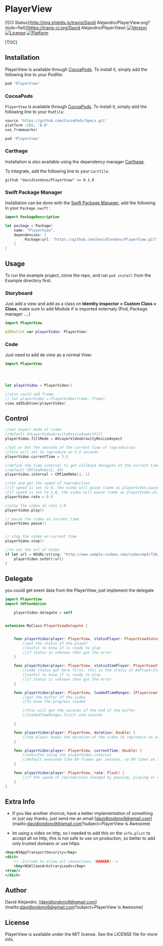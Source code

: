 # PlayerView

[![CI Status](http://img.shields.io/travis/David Alejandro/PlayerView.svg?style=flat)](https://travis-ci.org/David Alejandro/PlayerView)
[![Version](https://img.shields.io/cocoapods/v/PlayerView.svg?style=flat)](http://cocoapods.org/pods/PlayerView)
[![License](https://img.shields.io/cocoapods/l/PlayerView.svg?style=flat)](http://cocoapods.org/pods/PlayerView)
[![Platform](https://img.shields.io/cocoapods/p/PlayerView.svg?style=flat)](http://cocoapods.org/pods/PlayerView)

[TOC]

## Installation

PlayerView is available through [CocoaPods](http://cocoapods.org). To install
it, simply add the following line to your Podfile:

```ruby
pod "PlayerView"
```

### CocoaPods

`PlayerView` is available through [CocoaPods](http://cocoapods.org). To install
it, simply add the following line to your `Podfile`:


```ruby
source 'https://github.com/CocoaPods/Specs.git'
platform :iOS, '8.0'
use_frameworks!

pod 'PlayerView'
```

### Carthage

Installation is also available using the dependency manager [Carthage](https://github.com/Carthage/Carthage).

To integrate, add the following line to your `Cartfile`:

```ogdl
github "davidlondono/PlayerView" >= 0.1.0
```

### Swift Package Manager

Installation can be done with the [Swift Package Manager](https://swift.org/package-manager/), add the following in your `Package.swift` :

```Swift
import PackageDescription

let package = Package(
    name: "PlayerView",
    dependencies: [
        .Package(url: "https://github.com/davidlondono/PlayerView.git", majorVersion: 0),
    ]
)
```

## Usage

To run the example project, clone the repo, and run `pod install` from the Example directory first.


### Storyboard
Just add a view and add as a class on **Identity inspector > Custom Class > Class**, make sure to add Module if is imported externaly (Pod, Package manager ....)

```Swift
import PlayerView
```

```Swift
@IBOutlet var playerVideo: PlayerView!
```

### Code

Just need to add de view as a normal View:

```Swift
import PlayerView
```

```Swift



let playerVideo = PlayerVideo()

//also could add frame:
// let playerVideo = PlayerVideo(frame: frame)
view.addSubView(playerVideo)


```

## Control


```Swift
//set aspect mode of video
//default AVLayerVideoGravityResizeAspectFill
playerVideo.fillMode = AVLayerVideoGravityResizeAspect

//Set or Get the seconds of the current time of reproduction
//this will set to reproduce on 3.5 seconds
playerVideo.currentTime = 3.5

//define the time interval to get callback delegate of the current time of reproduction, default sends 60 times on 1 second
//default CMTimeMake(1, 60)
playerVideo.interval = CMTimeMake(1, 1)

//set and get the speed of reproduction
//if speed is set to 0, the video will pause (same as playerVideo.pause())
//if speed is set to 1,0, the video will pause (same as playerVideo.play())
playerVideo.rate = 0.5

//play the video at rate 1.0
playerVideo.play()

// pause the video on current time
playerVideo.pause()


// stop the video on current time
playerVideo.stop()

//to set the url of Video
if let url = NSURL(string: "http://www.sample-videos.com/video/mp4/720/big_buck_bunny_720p_30mb.mp4") {
	playerVideo.setUrl(url)
}
```
## Delegate
you could get event data from the PlayerView, just implement the delegate

```Swift
import PlayerView
import AVFoundation
```

```Swift
	playerVideo.delegate = self
```

```Swift

extension MyClass:PlayerViewDelegate {


	func playerVideo(player: PlayerView, statusPlayer: PlayerViewStatus, error: NSError?) {
        //got the status of the player
		//useful to know if is ready to play
		//if status is unknown then got the error
    }

	func playerVideo(player: PlayerView, statusItemPlayer: PlayerViewItemStatus, error: NSError?) {
		//some status got here first, this is the status of AVPlayerItem
		//useful to know if is ready to play
		//if status is unknown then got the error
	}

	func playerVideo(player: PlayerView, loadedTimeRanges: [PlayerviewTimeRange]) {
		//got the buffer of the video
		//to know the progress loaded

		//this will get the seconds of the end of the buffer
		//loadedTimeRanges.first!.end.seconds

	}

	func playerVideo(player: PlayerView, duration: Double) {
		//the player knows the duration of the video to reproduce on seconds
	}

	func playerVideo(player: PlayerView, currentTime: Double) {
		//executed using the playerVideo.interval
		//default executed like 60 frames per seconds, so 60 times on a second
	}

	func playerVideo(player: PlayerView, rate: Float) {
		//if the speed of reproduction changed by pausing, playing or changing speed
	}
}
```

## Extra Info

- If you like another shorcut, have a better implementation of something or just say thanks,  just send me an email [davidlondono9@gmail.com](mailto:davidlondono9@gmail.com?subject=PlayerView is Awesome)

- Im using a video on http, so I needed to add this on the `info.plist` to accept all on http,
this is not safe to use on production, so better to add only trusted domains or use https

```xml
<key>NSAppTransportSecurity</key>
<dict>
    <!--Include to allow all connections (DANGER)-->
    <key>NSAllowsArbitraryLoads</key>
<true/>
</dict>
```

## Author

David Alejandro, [davidlondono9@gmail.com](mailto:davidlondono9@gmail.com?subject=PlayerView is Awesome)

## License

PlayerView is available under the MIT license. See the LICENSE file for more info.
